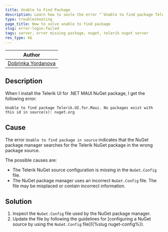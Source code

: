 ```yaml
---
title: Unable to Find Package
description: Learn how to sovle the error "`Unable to find package Telerik.UI.for.Maui. No packages exist with this id in source(s) nuget.org`".
type: troubleshooting
page_title: How to solve unable to find package
slug: error-login-failed
tags: server, error missing package, nuget, telerik nuget server
res_type: kb
---
```


| Author |
| ---- |
| [Dobrinka Yordanova](https://www.telerik.com/blogs/author/dobrinka-yordanova) |


## Description

When I install the Telerik UI for .NET MAUI NuGet package, I get the following error:

`Unable to find package Telerik.UI.for.Maui. No packages exist with this id in source(s): nuget.org` 

## Cause

The error `Unable to find package in source` indicates that the NuGet package manager searches for the Telerik NuGet package in the wrong package source.

The possible causes are:
* The Telerik NuGet source configuration is missing in the `NuGet.Config` file.
* The NuGet package manager uses an incorrect `NuGet.Config` file. The file may be misplaced or contain incorrect information.

## Solution

1. Inspect the `NuGet.Config` file used by the NuGet package manager.
1. Update the file by following the guidelines for [configuring a NuGet source by using the `NuGet.Config` file]({%slug nuget-config%}).
